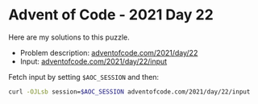 # Advent of Code - 2021 Day 22
Here are my solutions to this puzzle.

* Problem description: [adventofcode.com/2021/day/22](https://adventofcode.com/2021/day/22)
* Input: [adventofcode.com/2021/day/22/input](https://adventofcode.com/2021/day/22/input)

Fetch input by setting `$AOC_SESSION` and then:
```bash
curl -OJLsb session=$AOC_SESSION adventofcode.com/2021/day/22/input
```
